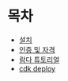 # 목차

- [설치](./Installation.md)
- [인증 및 자격](./CdkBootstrap.md)
- [람다 튜토리얼](./LambdaTutorial.md)
- [cdk deploy](./CdkDeploy.md)



